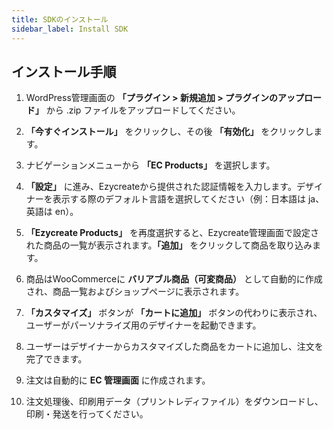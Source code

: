 ```yaml
---
title: SDKのインストール
sidebar_label: Install SDK
---
```

## **インストール手順** 

1. WordPress管理画面の **「プラグイン > 新規追加 > プラグインのアップロード」** から .zip ファイルをアップロードしてください。


2. **「今すぐインストール」** をクリックし、その後 **「有効化」** をクリックします。
3. ナビゲーションメニューから **「EC Products」** を選択します。
4. **「設定」** に進み、Ezycreateから提供された認証情報を入力します。デザイナーを表示する際のデフォルト言語を選択してください（例：日本語は ja、英語は en）。
5. **「Ezycreate Products」** を再度選択すると、Ezycreate管理画面で設定された商品の一覧が表示されます。**「追加」** をクリックして商品を取り込みます。
6. 商品はWooCommerceに **バリアブル商品（可変商品）** として自動的に作成され、商品一覧およびショップページに表示されます。
7. **「カスタマイズ」** ボタンが **「カートに追加」** ボタンの代わりに表示され、ユーザーがパーソナライズ用のデザイナーを起動できます。
8. ユーザーはデザイナーからカスタマイズした商品をカートに追加し、注文を完了できます。
9. 注文は自動的に **EC 管理画面** に作成されます。
10. 注文処理後、印刷用データ（プリントレディファイル）をダウンロードし、印刷・発送を行ってください。

